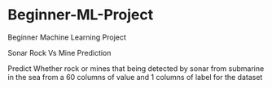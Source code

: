 # Beginner-ML-Project
Beginner Machine Learning Project

Sonar Rock Vs Mine Prediction

Predict Whether rock or mines that being detected by sonar from submarine in the sea from a 60 columns of value and 1 columns of label for the dataset
